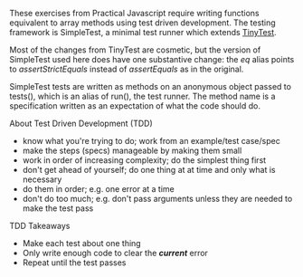These exercises from Practical Javascript require writing functions equivalent to array methods using test driven development. The testing framework is SimpleTest, a minimal test runner which extends [TinyTest](https://github.com/joewalnes/jstinytest).

Most of the changes from TinyTest are cosmetic, but the version of SimpleTest used here does have one substantive change: the _eq_ alias points to _assertStrictEquals_ instead of _assertEquals_ as in the original.

SimpleTest tests are written as methods on an anonymous object passed to tests(),
which is an alias of run(), the test runner. The method name is a specification
written as an expectation of what the code should do.

About Test Driven Development (TDD)
* know what you're trying to do; work from an example/test case/spec
* make the steps (specs) manageable by making them small
* work in order of increasing complexity; do the simplest thing first
* don't get ahead of yourself; do one thing at at time and only what is necessary
* do them in order; e.g. one error at a time
* don't do too much; e.g. don't pass arguments unless they are needed to make the test pass

TDD Takeaways
* Make each test about one thing
* Only write enough code to clear the *__current__* error
* Repeat until the test passes


